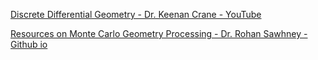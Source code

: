 [Discrete Differential Geometry - Dr. Keenan Crane - YouTube](https://youtube.com/playlist?list=PL9_jI1bdZmz0hIrNCMQW1YmZysAiIYSSS&si=lKUGqWDcxi75q0O0)

[Resources on Monte Carlo Geometry Processing - Dr. Rohan Sawhney - Github io](https://rohan-sawhney.github.io/mcgp-resources/)
